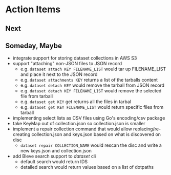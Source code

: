 
# Action Items

## Next

## Someday, Maybe

+ integrate support for storing dataset collections in AWS S3
+ support "attaching" non-JSON files to JSON record
    + e.g. `dataset attach KEY FILENAME_LIST` would tar up FILENAME_LIST and place it next to the JSON record
    + e.g. `dataset attachments KEY` returns a list of the tarballs content
    + e.g. `dataset detach KEY` would remove the tarball from JSON record
    + e.g. `dataset detach KEY FILENAME_LIST` would remove the selected file from tarball
    + e.g. `dataset get KEY` get returns all the files in tarbal
    + e.g. `dataset get KEY FILENAME_LIST` would return specific files from tarball
+ implementing select lists as CSV files using Go's encoding/csv package 
+ take KeyMap out of collection.json so collection.json is smaller
+ implement a repair collection command that would allow replacing/re-creating collection.json and keys.json based on what is discovered on disc
    + `dataset repair COLLECTION_NAME` would rescan the disc and write a new keys.json and collection.json
+ add Bleve search support to *dataset* cli
    + default search would return IDS
    + detailed search would return values based on a list of dotpaths


